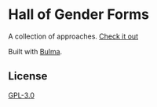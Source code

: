 # Hall of Gender Forms

A collection of approaches. [Check it out](https://garbados.github.io/hall-of-gender-forms)

Built with [Bulma](https://bulma.io/).

## License

[GPL-3.0](https://opensource.org/licenses/gpl-3.0.html)
